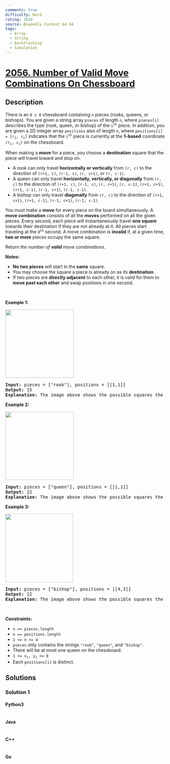 ```yaml
---
comments: true
difficulty: Hard
rating: 2610
source: Biweekly Contest 64 Q4
tags:
  - Array
  - String
  - Backtracking
  - Simulation
---
```


<!-- problem:start -->

# [2056. Number of Valid Move Combinations On Chessboard](https://leetcode.com/problems/number-of-valid-move-combinations-on-chessboard)

## Description

<!-- description:start -->

<p>There is an <code>8 x 8</code> chessboard containing <code>n</code> pieces (rooks, queens, or bishops). You are given a string array <code>pieces</code> of length <code>n</code>, where <code>pieces[i]</code> describes the type (rook, queen, or bishop) of the <code>i<sup>th</sup></code> piece. In addition, you are given a 2D integer array <code>positions</code> also of length <code>n</code>, where <code>positions[i] = [r<sub>i</sub>, c<sub>i</sub>]</code> indicates that the <code>i<sup>th</sup></code> piece is currently at the <strong>1-based</strong> coordinate <code>(r<sub>i</sub>, c<sub>i</sub>)</code> on the chessboard.</p>

<p>When making a <strong>move</strong> for a piece, you choose a <strong>destination</strong> square that the piece will travel toward and stop on.</p>

<ul>
	<li>A rook can only travel <strong>horizontally or vertically</strong> from <code>(r, c)</code> to the direction of <code>(r+1, c)</code>, <code>(r-1, c)</code>, <code>(r, c+1)</code>, or <code>(r, c-1)</code>.</li>
	<li>A queen can only travel <strong>horizontally, vertically, or diagonally</strong> from <code>(r, c)</code> to the direction of <code>(r+1, c)</code>, <code>(r-1, c)</code>, <code>(r, c+1)</code>, <code>(r, c-1)</code>, <code>(r+1, c+1)</code>, <code>(r+1, c-1)</code>, <code>(r-1, c+1)</code>, <code>(r-1, c-1)</code>.</li>
	<li>A bishop can only travel <strong>diagonally</strong> from <code>(r, c)</code> to the direction of <code>(r+1, c+1)</code>, <code>(r+1, c-1)</code>, <code>(r-1, c+1)</code>, <code>(r-1, c-1)</code>.</li>
</ul>

<p>You must make a <strong>move</strong> for every piece on the board simultaneously. A <strong>move combination</strong> consists of all the <strong>moves</strong> performed on all the given pieces. Every second, each piece will instantaneously travel <strong>one square</strong> towards their destination if they are not already at it. All pieces start traveling at the <code>0<sup>th</sup></code> second. A move combination is <strong>invalid</strong> if, at a given time, <strong>two or more</strong> pieces occupy the same square.</p>

<p>Return <em>the number of <strong>valid</strong> move combinations</em>​​​​​.</p>

<p><strong>Notes:</strong></p>

<ul>
	<li><strong>No two pieces</strong> will start in the<strong> same</strong> square.</li>
	<li>You may choose the square a piece is already on as its <strong>destination</strong>.</li>
	<li>If two pieces are <strong>directly adjacent</strong> to each other, it is valid for them to <strong>move past each other</strong> and swap positions in one second.</li>
</ul>

<p>&nbsp;</p>
<p><strong class="example">Example 1:</strong></p>
<img alt="" src="https://fastly.jsdelivr.net/gh/doocs/leetcode@main/solution/2000-2099/2056.Number%20of%20Valid%20Move%20Combinations%20On%20Chessboard/images/a1.png" style="width: 215px; height: 215px;" />
<pre>
<strong>Input:</strong> pieces = [&quot;rook&quot;], positions = [[1,1]]
<strong>Output:</strong> 15
<strong>Explanation:</strong> The image above shows the possible squares the piece can move to.
</pre>

<p><strong class="example">Example 2:</strong></p>
<img alt="" src="https://fastly.jsdelivr.net/gh/doocs/leetcode@main/solution/2000-2099/2056.Number%20of%20Valid%20Move%20Combinations%20On%20Chessboard/images/a2.png" style="width: 215px; height: 215px;" />
<pre>
<strong>Input:</strong> pieces = [&quot;queen&quot;], positions = [[1,1]]
<strong>Output:</strong> 22
<strong>Explanation:</strong> The image above shows the possible squares the piece can move to.
</pre>

<p><strong class="example">Example 3:</strong></p>
<img alt="" src="https://fastly.jsdelivr.net/gh/doocs/leetcode@main/solution/2000-2099/2056.Number%20of%20Valid%20Move%20Combinations%20On%20Chessboard/images/a3.png" style="width: 214px; height: 215px;" />
<pre>
<strong>Input:</strong> pieces = [&quot;bishop&quot;], positions = [[4,3]]
<strong>Output:</strong> 12
<strong>Explanation:</strong> The image above shows the possible squares the piece can move to.
</pre>

<p>&nbsp;</p>
<p><strong>Constraints:</strong></p>

<ul>
	<li><code>n == pieces.length </code></li>
	<li><code>n == positions.length</code></li>
	<li><code>1 &lt;= n &lt;= 4</code></li>
	<li><code>pieces</code> only contains the strings <code>&quot;rook&quot;</code>, <code>&quot;queen&quot;</code>, and <code>&quot;bishop&quot;</code>.</li>
	<li>There will be at most one queen on the chessboard.</li>
	<li><code>1 &lt;= x<sub>i</sub>, y<sub>i</sub> &lt;= 8</code></li>
	<li>Each <code>positions[i]</code> is distinct.</li>
</ul>

<!-- description:end -->

## Solutions

<!-- solution:start -->

### Solution 1

<!-- tabs:start -->

#### Python3

```python

```

#### Java

```java

```

#### C++

```cpp

```

#### Go

```go

```

<!-- tabs:end -->

<!-- solution:end -->

<!-- problem:end -->
